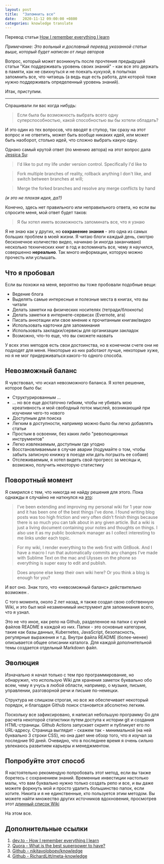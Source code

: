```yaml
---
layout: post
title:  "Запомнить все"
date:   2020-11-12 09:00:00 +0800
categories: knowledge translate
---
```


Перевод статьи [How I remember everything I learn](https://dev.to/aurelio/how-i-remember-everything-i-learn-19mi)

*Примечание: Это вольный и дословный перевод указанной статьи выше, который будет написан от лица авторов*

Вопрос, который может возникнуть после прочтения предыдущей статьи "Как поддерживать уровень своих знаний" - как все это держать в памяти, как не свихнуться и не поехать кукухой, в попытках запомнить все, что читаешь (а ведь еще есть работа, для которой тоже нужно поддерживать определенный уровень знаний).

Итак, приступим.

---

Спрашивали ли вас когда нибудь:
> Если была бы возможность выбрать всего одну суперспособностью, какой способностью вы бы хотели обладать?

И это один из тех вопросов, что вводят в ступор, так сразу на этот вопрос и не ответить, может быть вообще никаких идей, или может быть наоборот, столько идей, что сложно выбрать какую одну.

Однако самый крутой ответ (по мнению автора) на этот вопрос дала [Jessica Su](https://www.quora.com/What-is-the-best-superpower-to-have/answer/Jessica-Su?ch=10&share=da34f312&srid=hEr8):

> I'd like to put my life under version control. Specifically I'd like to

> Fork multiple branches of reality, rollback anything I don't like, and switch between branches at will;

> Merge the forked branches and resolve any merge conflicts by hand

*(и это не плохая идея, да?)*

Конечно, здесь нет правильного или неправильного ответа, но если вы спросите меня, мой ответ будет таков:

> Я бы хотел иметь возможность запоминать все, что я узнаю

Я не знаю как у других, но **сохранение знания** - это одна из самых больших проблем в моей жизни. Я читаю блоги каждый день, смотрю бесконечное количество видео, начинаю (и иногда заканчиваю) несколько технических книг в год и вспоминать все, чему я научился, совершенно **нереально**. Так много информации, которую можно прочесть или услышать.

## Что я пробовал

Если вы похожи на меня, вероятно вы тоже пробовали подобные вещи:

* Ведение блога
* Выделять самые интересные и полезные места в книгах, что вы читали
* Делать заметки на физических носителях (тетради/блокноты)
* Делать заметки в интернете-сервисах (Evernote, ага)
* Писать аннотации или свое мнение к прочитанным книгам/видео
* Использовать карточки для запоминания
* Использовать закладки/сервисы для организации закладок
* Возможно, что-то еще, что вы сможете назвать

У всех этих методов есть свои достоинства, но в конечном счете они не подходят для меня. Некоторые из них работают лучше, некоторые хуже, но я не мог придерживаться какого-то одного способа.

## Невозможный баланс

Я чувствовал, что искал невозможного баланса. Я хотел решение, которое было бы:

* Структурированным ...
* ... но все еще достаточно гибким, чтобы не убивать мою креативность и мой свободный поток мыслей, возникающий при изучении чего-то нового
* Доступным для поиска
* Легким в доступности, например можно было бы легко добавлять статьи
* Простым в освоении, без каких либо "революционных инструментов"
* Легко извлекаемым, доступным где угодно
* Восстановливаемым в случае аварии (подумайте о том, чтобы забыть записную книжку в поезде или дать погрызть ее собаке)
* Отслеживаемым, я хотел видеть свой прогресс за месяцы и, возможно, получить некоторую статистику

## Поворотный момент

Я смирился с тем, что никогда не найду решения для этого.
Пока однажды я случайно не наткнулся на [это](https://lobste.rs/s/ord0rg/does_anyone_else_keep_their_own_knowledge):

> I’ve been extending and improving my personal wiki for 1 year now and it has been one of the best things I’ve done. I found writing blog posts was too high friction and very often didn’t finish things because there is so much you can talk about in any given article. But a wiki is just a living document containing your notes and thoughts on things. I also use it as my public bookmark manager as I collect interesting to me links under each topic.

> For my wiki, I render everything to the web first with GitBook. And I have a macro I run that automatically commits any changes I’ve made with Sublime Text on the mac and Ulysses on the phone so everything is super easy to edit and publish.

> Does anyone else keep their own wiki here? Or you think a blog is enough for you?

И вот оно. Знак того, что «невозможный баланс» действительно возможен .

С того момента, около 2 лет назад, я также создал свою собственную Wiki, и это был мой незаменимый инструмент для запоминания всего, что я узнал.

Это не что иное, как репо на Github, разделенное на папки с кучей файлов README в каждой из них.
Папки - это основные категории, такие как базы данных, Kubernetes, JavaScript, безопасность, регулярные выражения и т.д. Внутри файла README (более-менее) описывается общее описании каталога. Для каждой дополнительной темы создается отдельный Markdown файл.

## Эволюция

Изначально я начал только с тем про программирование, но обнаружил, что использую Wiki для хранения заметок буквально обо всем, чему я учусь в любой области, например, о музыке, письме, управлении, разговорной речи и письме по-немецки.

Структура не слишком строгая, но все же обеспечивает некоторый порядок, и благодаря Github поиск становится абсолютно легким.

Поскольку все зафиксировано, я написал небольшую программу Go для расчета некоторой статистики путем доступа к истории git и создания HTML-страницы. Github Actions запускает скрипт и публикует его по URL-адресу. Страница выглядит - скажем так - минимальной (на ней буквально 3 строки CSS), но она дает мне обзор того, что я изучал за последние 90 дней. Очевидно, что в последнее время я очень сильно увлекаюсь развитием карьеры и менеджментом.

## Попробуйте этот способ

Я настоятельно рекомендую попробовать этот метод, если вы также боретесь с сохранением знаний.
Временные инвестиции настолько малы, что вам буквально нужно только создать репо и все, и вы даже можете форкнуть мой и просто удалить большинство папок, если хотите.
Никита и я не единственные, кто пользуется этим методом. Вы можете найти множество других источников вдохновения, просмотрев этот [длинный список Wiki](https://github.com/RichardLitt/meta-knowledge)

На этом все.
## Дополнительные ссылки

1. [dev.to - How I remember everything I learn](https://dev.to/aurelio/how-i-remember-everything-i-learn-19mi)
2. [Quora - What is the best superpower to have?](https://www.quora.com/What-is-the-best-superpower-to-have/answer/Jessica-Su?ch=10&share=da34f312&srid=hEr8)
3. [Github - nikitavoloboev/knowledge](https://github.com/nikitavoloboev/knowledge)
4. [Github - RichardLitt/meta-knowledge](https://github.com/RichardLitt/meta-knowledge)
